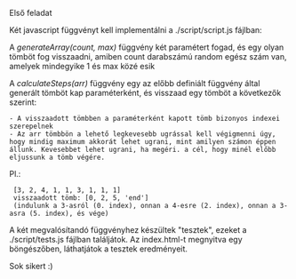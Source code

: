 Első feladat

Két javascript függvényt kell implementálni a ./script/script.js fájlban:

A *generateArray(count, max)* függvény két paramétert fogad, és egy olyan tömböt fog visszaadni, amiben count darabszámú random egész szám van,
amelyek mindegyike 1 és max közé esik

A *calculateSteps(arr)* függvény egy az előbb definiált függvény által generált tömböt kap paraméterként, és visszaad egy tömböt a következők szerint:
    
    - A visszaadott tömbben a paraméterként kapott tömb bizonyos indexei szerepelnek
    - Az arr tömbbön a lehető legkevesebb ugrással kell végigmenni úgy, hogy mindig maximum akkorát lehet ugrani, mint amilyen számon éppen állunk. Kevesebbet lehet ugrani, ha megéri. a cél, hogy minél előbb eljussunk a tömb végére.
    
Pl.:

     [3, 2, 4, 1, 1, 3, 1, 1, 1]
     visszaadott tömb: [0, 2, 5, 'end'] 
     (indulunk a 3-asról (0. index), onnan a 4-esre (2. index), onnan a 3-asra (5. index), és vége)

A két megvalósítandó függvényhez készültek "tesztek", ezeket a ./script/tests.js fájlban találjátok. Az index.html-t megnyitva egy böngészőben, láthatjátok a tesztek eredményeit.

Sok sikert :)
